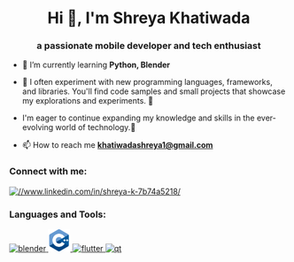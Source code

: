 <!-- ### Hello, I'm Shreya Khatiwada💅🏼
a passionate developer and tech enthusiast working on mobile application 

<!--
**shreyakhatiwada/shreyakhatiwada** is a ✨ _special_ ✨ repository because its `README.md` (this file) appears on your GitHub profile.

Here are some ideas to get you started:
-->
<!--
🌱I'm currently learing python and blender  
🌷 I often experiment with new programming languages, frameworks, and libraries. You'll find code samples and small projects that showcase my explorations and experiments. 🌷
I'm eager to continue expanding my knowledge and skills in the ever-evolving world of technology.📝 --->
<h1 align="center">Hi 👋, I'm Shreya Khatiwada</h1>
<h3 align="center">a passionate mobile developer and tech enthusiast</h3>

- 🌱 I’m currently learning **Python, Blender**
- 🌷 I often experiment with new programming languages, frameworks, and libraries. You'll find code samples and small projects that showcase my explorations and experiments. 🌷
- I'm eager to continue expanding my knowledge and skills in the ever-evolving world of technology.📝

- 📫 How to reach me **khatiwadashreya1@gmail.com**

<h3 align="left">Connect with me:</h3>
<p align="left">
<a href="https://linkedin.com/in/shreya-k-7b74a5218/" target="blank"><img align="center" src="https://raw.githubusercontent.com/rahuldkjain/github-profile-readme-generator/master/src/images/icons/Social/linked-in-alt.svg" alt="//www.linkedin.com/in/shreya-k-7b74a5218/" height="30" width="40" /></a>
</p>

<h3 align="left">Languages and Tools:</h3>
<p align="left"> <a href="https://www.blender.org/" target="_blank" rel="noreferrer"> <img src="https://download.blender.org/branding/community/blender_community_badge_white.svg" alt="blender" width="40" height="40"/> </a> <a href="https://www.w3schools.com/cpp/" target="_blank" rel="noreferrer"> <img src="https://raw.githubusercontent.com/devicons/devicon/master/icons/cplusplus/cplusplus-original.svg" alt="cplusplus" width="40" height="40"/> </a> <a href="https://flutter.dev" target="_blank" rel="noreferrer"> <img src="https://www.vectorlogo.zone/logos/flutterio/flutterio-icon.svg" alt="flutter" width="40" height="40"/> </a> <a href="https://www.qt.io/" target="_blank" rel="noreferrer"> <img src="https://upload.wikimedia.org/wikipedia/commons/0/0b/Qt_logo_2016.svg" alt="qt" width="40" height="40"/> </a> </p>



